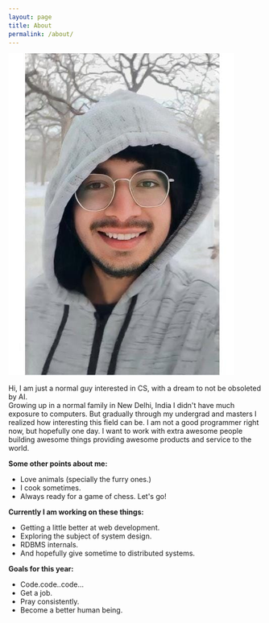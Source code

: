 ```yaml
---
layout: page
title: About
permalink: /about/
---
```

<img src="/assets/images/profile.jpeg" alt="profile image" class="about-image">

Hi, I am just a normal guy interested in CS, with a dream to not be obsoleted by AI.  
Growing up in a normal family in New Delhi, India I didn't have much exposure to computers. But gradually through my undergrad and masters I realized how interesting this field can be.
I am not a good programmer right now, but hopefully one day. I want to work with extra awesome people building awesome things providing awesome products and service to the world. 

__Some other points about me:__

* Love animals (specially the furry ones.)
* I cook sometimes.
* Always ready for a game of chess. Let's go!

__Currently I am working on these things:__

* Getting a little better at web development. 
* Exploring the subject of system design.
* RDBMS internals.
* And hopefully give sometime to distributed systems.

__Goals for this year:__

* Code.code..code...
* Get a job.
* Pray consistently.
* Become a better human being.
